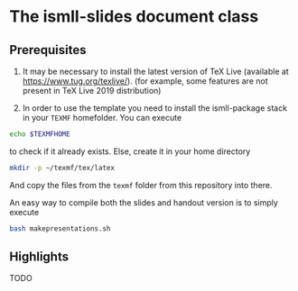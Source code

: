 # The ismll-slides document class

## Prerequisites

1. It may be necessary to install the latest version of TeX Live (available at <https://www.tug.org/texlive/>). (for example, some features are not present in TeX Live 2019 distribution)

2. In order to use the template you need to install the ismll-package stack in your `TEXMF` homefolder. You can execute

```bash
echo $TEXMFHOME
```

to check if it already exists. Else, create it in your home directory

```bash
mkdir -p ~/texmf/tex/latex
```

And copy the files from the `texmf` folder from this repository into there.

An easy way to compile both the slides and handout version is to simply execute

```bash
bash makepresentations.sh
```

## Highlights

TODO
